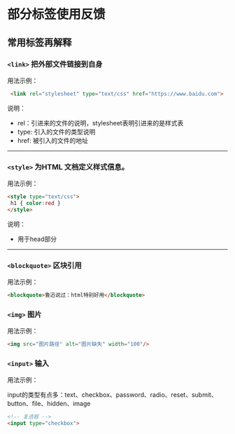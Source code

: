 # 部分标签使用反馈

## 常用标签再解释

### `<link>` 把外部文件链接到自身

用法示例：

```html
 <link rel="stylesheet" type="text/css" href="https://www.baidu.com">
```

说明：

- rel：引进来的文件的说明，stylesheet表明引进来的是样式表
- type: 引入的文件的类型说明
- href: 被引入的文件的地址

---



### `<style>` 为HTML 文档定义样式信息。

用法示例：

```html
<style type="text/css">
 h1 { color:red }
</style>
```

说明：

* 用于head部分

---



### `<blockquote>` 区块引用

用法示例：

```html
<blockquote>鲁迅说过：html特别好用</blockquote>
```



### `<img>` 图片

用法示例：

```html
<img src="图片路径" alt="图片缺失" width="100"/>
```



### `<input>` 输入

用法示例：

input的类型有点多：text、checkbox、password、radio、reset、submit、button、file、hidden、image

```html
<!-- 复选框 -->
<input type="checkbox">
```






